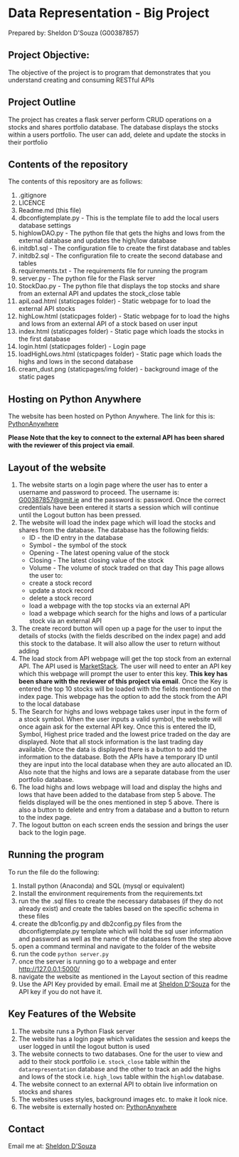 # Data Representation - Big Project
Prepared by: Sheldon D'Souza (G00387857)

## Project Objective:

The objective of the project is to program that demonstrates that you understand creating and consuming RESTful APIs

## Project Outline

The project has creates a flask server perform CRUD operations on a stocks and shares portfolio database. The database displays the stocks within a users portfolio. The user can add, delete and update the stocks in their portfolio 

## Contents of the repository

The contents of this repository are as follows:

1. .gitignore
2. LICENCE
3. Readme.md (this file)
4. dbconfigtemplate.py - This is the template file to add the local users database settings 
5. highlowDAO.py - The python file that gets the highs and lows from the external database and updates the high/low database
6. initdb1.sql - The configuration file to create the first database and tables
7. initdb2.sql - The configuration file to create the second database and tables
8. requirements.txt - The requirements file for running the program
9. server.py - The python file for the Flask server
10. StockDao.py - The python file that displays the top stocks and share from an external API and updates the stock_close table
11. apiLoad.html (staticpages folder) - Static webpage for to load the external API stocks
12. highLow.html (staticpages folder) -  Static webpage for to load the highs and lows from an external API of a stock based on user input
13. index.html (staticpages folder) - Static page which loads the stocks in the first database
14. login.html (staticpages folder) - Login page
15. loadHighLows.html (staticpages folder) - Static page which loads the highs and lows in the second database 
16. cream_dust.png (staticpages/img folder) - background image of the static pages 

## Hosting on Python Anywhere
The website has been hosted on Python Anywhere. The link for this is: [PythonAnywhere](http://sheldondsouza.pythonanywhere.com/)

<b>Please Note that the key to connect to the external API has been shared with the reviewer of this project via email</b>. 


## Layout of the website
1. The website starts on a login page where the user has to enter a username and password to proceed. The username is: G00387857@gmit.ie and the password is: password. Once the correct credentials have been entered it starts a session which will continue until the Logout button has been pressed.
2. The website will load the index page which will load the stocks and shares from the database. The database has the following fields:
	- ID - the ID entry in the database
	- Symbol - the symbol of the stock
	- Opening - The latest opening value of the stock
	- Closing - The latest closing value of the stock
	- Volume - The volume of stock traded on that day
This page  allows the user to:
	- create a stock record
	- update a stock record
	- delete a stock record
	- load a webpage with the top stocks via an external API
	- load a webpage which search for the highs and lows of a particular stock via an external API
3. The create record button will open up a page for the user to input the details of stocks (with the fields described on the index page) and add this stock to the database. It will also allow the user to return without adding
4. The load stock from API webpage will get the top stock from an external API. The API used is [MarketStack](https://marketstack.com/documentation). The user will need to enter an API key which this webpage will prompt the user to enter this key. <b>This key has been share with the reviewer of this project via email</b>. Once the Key is entered the top 10 stocks will be loaded with the fields mentioned on the index page. This webpage has the option to add the stock from the API to the local database
5. The Search for highs and lows webpage takes user input in the form of a stock symbol. When the user inputs a valid symbol, the website will once again ask for the external API key. Once this is entered the ID, Symbol, Highest price traded and the lowest price traded on the day are displayed. Note that all stock information is the last trading day available. Once the data is displayed there is a button to add the information to the database. Both the APIs have a temporary ID until they are input into the local database when they are auto allocated an ID. Also note that the highs and lows are a separate database from the user portfolio database.
6. The load highs and lows webpage will load and display the highs and lows that have been added to the database from step 5 above. The fields displayed will be the ones mentioned in step 5 above. There is also a button to delete and entry from a database and a button to return to the index page.
7. The logout button on each screen ends the session and brings the user back to the login page. 


## Running the program

To run the file do the following:

1. Install python (Anaconda) and SQL (mysql or equivalent)
2. Install the environment requirements from the requirements.txt
3. run the the .sql files to create the necessary databases (if they do not already exist) and create the tables based on the specific schema in these files
4. create the db1config.py and db2config.py files from the dbconfigtemplate.py template which will hold the sql user information and password as well as the name of the databases from the step above
5. open a command terminal and navigate to the folder of the website
6. run the code ```python server.py```
7. once the server is running go to a webpage and enter http://127.0.0.1:5000/
8. navigate the website as mentioned in the Layout section of this readme
9. Use the API Key provided by email. Email me at [Sheldon D'Souza](G00387857@gmit.ie) for the API key if you do not have it. 

## Key Features of the Website

1. The website runs a Python Flask server
2. The website has a login page which validates the session and keeps the user logged in until the logout button is used
3. The website connects to two databases. One for the user to view and add to their stock portfolio i.e. `stock_close` table within the `datarepresentation` database and the other to track an add the highs and lows of the stock i.e. `high_lows` table within the `highlow` database.
4. The website connect to an external API to obtain live information on stocks and shares
5. The websites uses styles, background images etc. to make it look nice.
6. The website is externally hosted on: [PythonAnywhere](http://sheldondsouza.pythonanywhere.com/)

## Contact
Email me at: [Sheldon D'Souza](G00387857@gmit.ie)